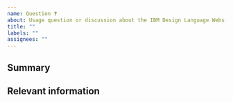 ```yaml
---
name: Question ❓
about: Usage question or discussion about the IBM Design Language Website.
title: ""
labels: ""
assignees: ""
---
```


<!--

Hi there! 👋 Hope everything is going okay using projects from the Carbon Design
System. It looks like you might have a question about our work, so we wanted to
share a couple resources that you could use if you haven't tried them yet 🙂.

If you're an IBMer, we have a couple of Slack channels available across all IBM
Workspaces:

- #carbon-design-system for questions about the Design System
- #carbon-components for questions about component styles
- #carbon-react for questions about our React components

If these resources don't work out, help us out by filling out a couple of
details below!

-->

## Summary

## Relevant information

<!-- Provide as much useful information as you can -->
